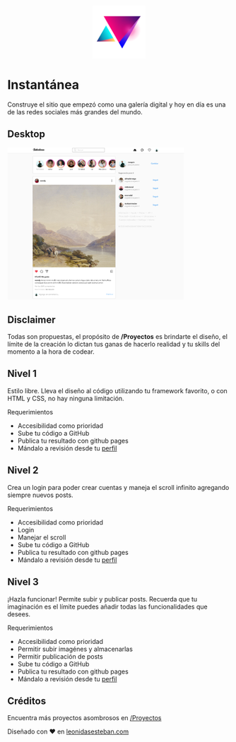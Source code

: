 <div align="center">
<a href="https://leonidasesteban.com/proyectos">
  <img width="120px"  src="https://raw.githubusercontent.com/no-te-rindas/logo/main/Logo/LeonidasEsteban-destello-envolvente-cuadrada.png" />
</a>
</div>

# Instantánea

Construye el sitio que empezó como una galería digital y hoy en día es una de las redes sociales más grandes del mundo.

## Desktop

<img width="400px"  src="https://github.com/no-te-rindas/imagenes/blob/main/Readmes/instantanea/instantanea-desktoo.png?raw=true" />

## Disclaimer

Todas son propuestas, el propósito de **/Proyectos** es brindarte el diseño, el límite de la creación lo dictan tus ganas de hacerlo realidad y tu skills del momento a la hora de codear.

## Nivel 1

Estilo libre. Lleva el diseño al código utilizando tu framework favorito, o con HTML y CSS, no hay ninguna limitación.

Requerimientos

- Accesibilidad como prioridad
- Sube tu código a GitHub
- Publica tu resultado con github pages
- Mándalo a revisión desde tu [perfil](https://leonidasesteban.com/estudiante)

## Nivel 2

Crea un login para poder crear cuentas y maneja el scroll infinito agregando siempre nuevos posts.

Requerimientos

- Accesibilidad como prioridad
- Login
- Manejar el scroll
- Sube tu código a GitHub
- Publica tu resultado con github pages
- Mándalo a revisión desde tu [perfil](https://leonidasesteban.com/estudiante)

## Nivel 3

¡Hazla funcionar! Permite subir y publicar posts.
Recuerda que tu imaginación es el límite puedes añadir todas las funcionalidades que desees.

Requerimientos

- Accesibilidad como prioridad
- Permitir subir imagénes y almacenarlas
- Permitir publicación de posts
- Sube tu código a GitHub
- Publica tu resultado con github pages
- Mándalo a revisión desde tu [perfil](https://leonidasesteban.com/estudiante)

## Créditos

Encuentra más proyectos asombrosos en [/Proyectos](https://leonidasesteban.com/proyectos)

Diseñado con ♥️ en [leonidasesteban.com](https://leonidasesteban.com)
